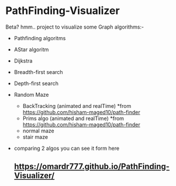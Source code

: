 # PathFinding-Visualizer
Beta? hmm..
project to visualize some Graph algorithms:-
* Pathfinding algoritms
 * AStar algoritm
 * Dijkstra
 * Breadth-first search
 * Depth-first search
 
* Random Maze
  * BackTracking (animated and realTime) *from https://github.com/hisham-maged10/path-finder
  * Prims algo (animated and realTime) *from https://github.com/hisham-maged10/path-finder
  * normal maze
  * stair maze
* comparing 2 algos
you can see it form here <h2>https://omardr777.github.io/PathFinding-Visualizer/


